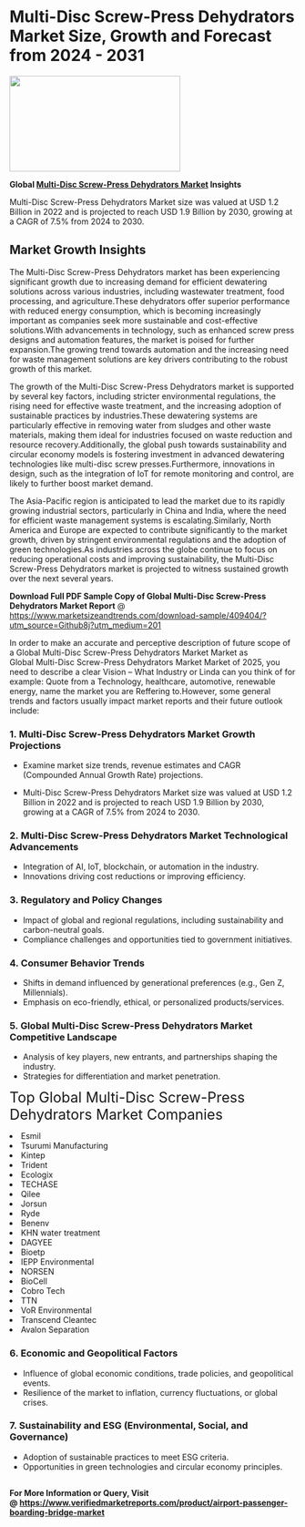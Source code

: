 <H1>Multi-Disc Screw-Press Dehydrators Market Size, Growth and Forecast from 2024 - 2031</H1><img class="aligncenter size-medium wp-image-584254" src="https://thirdeyenews.in/wp-content/uploads/2024/09/Global-Market-Research-300x168.jpeg" alt="" width="300" height="168" /><p><strong>Global&nbsp;<a href="https://www.marketsizeandtrends.com/download-sample/409404/?utm_source=Github8j?utm_medium=201">Multi-Disc Screw-Press Dehydrators Market</a> Insights</strong></p><p>Multi-Disc Screw-Press Dehydrators Market size was valued at USD 1.2 Billion in 2022 and is projected to reach USD 1.9 Billion by 2030, growing at a CAGR of 7.5% from 2024 to 2030.</p><p><h2>Market Growth Insights</h2> <p>The Multi-Disc Screw-Press Dehydrators market has been experiencing significant growth due to increasing demand for efficient dewatering solutions across various industries, including wastewater treatment, food processing, and agriculture.These dehydrators offer superior performance with reduced energy consumption, which is becoming increasingly important as companies seek more sustainable and cost-effective solutions.With advancements in technology, such as enhanced screw press designs and automation features, the market is poised for further expansion.The growing trend towards automation and the increasing need for waste management solutions are key drivers contributing to the robust growth of this market.</p> <p>The growth of the Multi-Disc Screw-Press Dehydrators market is supported by several key factors, including stricter environmental regulations, the rising need for effective waste treatment, and the increasing adoption of sustainable practices by industries.These dewatering systems are particularly effective in removing water from sludges and other waste materials, making them ideal for industries focused on waste reduction and resource recovery.Additionally, the global push towards sustainability and circular economy models is fostering investment in advanced dewatering technologies like multi-disc screw presses.Furthermore, innovations in design, such as the integration of IoT for remote monitoring and control, are likely to further boost market demand.<p>The Asia-Pacific region is anticipated to lead the market due to its rapidly growing industrial sectors, particularly in China and India, where the need for efficient waste management systems is escalating.Similarly, North America and Europe are expected to contribute significantly to the market growth, driven by stringent environmental regulations and the adoption of green technologies.As industries across the globe continue to focus on reducing operational costs and improving sustainability, the Multi-Disc Screw-Press Dehydrators market is projected to witness sustained growth over the next several years.</p> <p><span class=""><strong>Download Full PDF Sample Copy of Global Multi-Disc Screw-Press Dehydrators Market Report</strong> @ <a href="https://www.marketsizeandtrends.com/download-sample/409404/?utm_source=Github8j?utm_medium=201" target="_blank">https://www.marketsizeandtrends.com/download-sample/409404/?utm_source=Github8j?utm_medium=201</a></span></p><p>In order to make an accurate and perceptive description of future scope of a Global&nbsp;Multi-Disc Screw-Press Dehydrators Market Market as Global&nbsp;Multi-Disc Screw-Press Dehydrators Market Market of 2025, you need to describe a clear Vision &ndash; What Industry or Linda can you think of for example: Quote from a Technology, healthcare, automotive, renewable energy, name the market you are Reffering to.However, some general trends and factors usually impact market reports and their future outlook include:</p><h3>1.&nbsp;<strong>Multi-Disc Screw-Press Dehydrators Market Growth Projections</strong></h3><ul><li>Examine market size trends, revenue estimates and CAGR (Compounded Annual Growth Rate) projections.</li><li><p>Multi-Disc Screw-Press Dehydrators Market size was valued at USD 1.2 Billion in 2022 and is projected to reach USD 1.9 Billion by 2030, growing at a CAGR of 7.5% from 2024 to 2030.</p></li></ul><h3>2.&nbsp;<strong>Multi-Disc Screw-Press Dehydrators Market Technological Advancements</strong></h3><ul><li>Integration of AI, IoT, blockchain, or automation in the industry.</li><li>Innovations driving cost reductions or improving efficiency.</li></ul><h3>3.&nbsp;<strong>Regulatory and Policy Changes</strong></h3><ul><li>Impact of global and regional regulations, including sustainability and carbon-neutral goals.</li><li>Compliance challenges and opportunities tied to government initiatives.</li></ul><h3>4.&nbsp;<strong>Consumer Behavior Trends</strong></h3><ul><li>Shifts in demand influenced by generational preferences (e.g., Gen Z, Millennials).</li><li>Emphasis on eco-friendly, ethical, or personalized products/services.</li></ul><h3>5.&nbsp;<strong>Global Multi-Disc Screw-Press Dehydrators Market Competitive Landscape</strong></h3><ul><li>Analysis of key players, new entrants, and partnerships shaping the industry.</li><li>Strategies for differentiation and market penetration.</li></ul><p data-pm-slice="1 1 []"><span style="color: inherit; font-family: inherit; font-size: 25px;">Top Global Multi-Disc Screw-Press Dehydrators Market Companies</span></p><div class="" data-test-id=""><p><li>Esmil</li><li> Tsurumi Manufacturing</li><li> Kintep</li><li> Trident</li><li> Ecologix</li><li> TECHASE</li><li> Qilee</li><li> Jorsun</li><li> Ryde</li><li> Benenv</li><li> KHN water treatment</li><li> DAGYEE</li><li> Bioetp</li><li> IEPP Environmental</li><li> NORSEN</li><li> BioCell</li><li> Cobro Tech</li><li> TTN</li><li> VoR Environmental</li><li> Transcend Cleantec</li><li> Avalon Separation</li></p></div><h3>6.&nbsp;<strong>Economic and Geopolitical Factors</strong></h3><ul><li>Influence of global economic conditions, trade policies, and geopolitical events.</li><li>Resilience of the market to inflation, currency fluctuations, or global crises.</li></ul><h3>7.&nbsp;<strong>Sustainability and ESG (Environmental, Social, and Governance)</strong></h3><ul><li>Adoption of sustainable practices to meet ESG criteria.</li><li>Opportunities in green technologies and circular economy principles.</li></ul><h2><strong style="font-size: 14px;">For More Information or Query, Visit @&nbsp;</strong><a style="background-color: #ffffff; font-size: 14px;" href="https://www.marketsizeandtrends.com/report/multi-disc-screw-press-dehydrators-market/" target="_blank">https://www.verifiedmarketreports.com/product/airport-passenger-boarding-bridge-market</a></h2>
